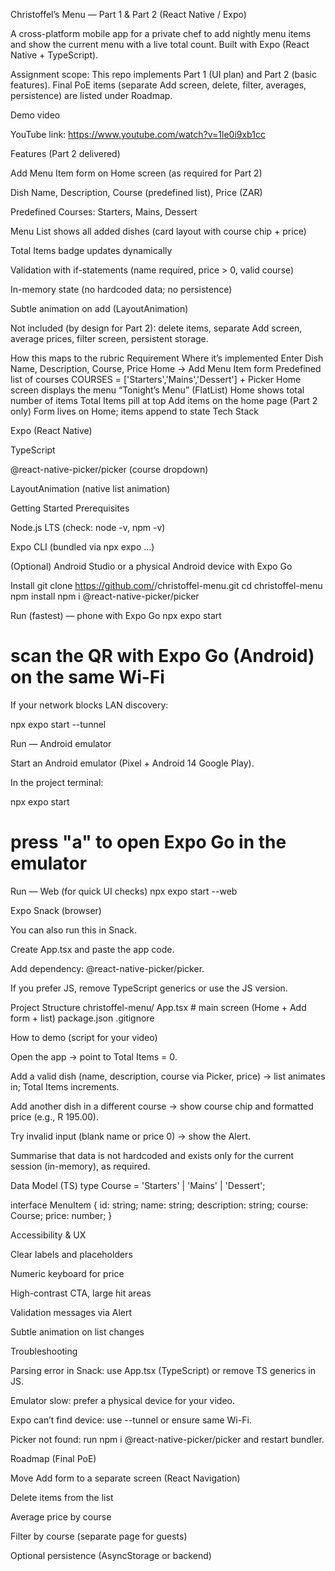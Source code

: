 Christoffel’s Menu — Part 1 & Part 2 (React Native / Expo)

A cross-platform mobile app for a private chef to add nightly menu items and show the current menu with a live total count.
Built with Expo (React Native + TypeScript).

Assignment scope: This repo implements Part 1 (UI plan) and Part 2 (basic features).
Final PoE items (separate Add screen, delete, filter, averages, persistence) are listed under Roadmap.

Demo video

YouTube link: https://www.youtube.com/watch?v=1le0i9xb1cc

Features (Part 2 delivered)

 Add Menu Item form on Home screen (as required for Part 2)

Dish Name, Description, Course (predefined list), Price (ZAR)

 Predefined Courses: Starters, Mains, Dessert

 Menu List shows all added dishes (card layout with course chip + price)

 Total Items badge updates dynamically

 Validation with if-statements (name required, price > 0, valid course)

 In-memory state (no hardcoded data; no persistence)

 Subtle animation on add (LayoutAnimation)

Not included (by design for Part 2): delete items, separate Add screen, average prices, filter screen, persistent storage.

How this maps to the rubric
Requirement	Where it’s implemented
Enter Dish Name, Description, Course, Price	Home → Add Menu Item form
Predefined list of courses	COURSES = ['Starters','Mains','Dessert'] + Picker
Home screen displays the menu	“Tonight’s Menu” (FlatList)
Home shows total number of items	Total Items pill at top
Add items on the home page (Part 2 only)	Form lives on Home; items append to state
Tech Stack

Expo (React Native)

TypeScript

@react-native-picker/picker (course dropdown)

LayoutAnimation (native list animation)

Getting Started
Prerequisites

Node.js LTS (check: node -v, npm -v)

Expo CLI (bundled via npx expo ...)

(Optional) Android Studio or a physical Android device with Expo Go

Install
git clone https://github.com/<your-username>/christoffel-menu.git
cd christoffel-menu
npm install
npm i @react-native-picker/picker

Run (fastest) — phone with Expo Go
npx expo start
# scan the QR with Expo Go (Android) on the same Wi-Fi


If your network blocks LAN discovery:

npx expo start --tunnel

Run — Android emulator

Start an Android emulator (Pixel + Android 14 Google Play).

In the project terminal:

npx expo start
# press "a" to open Expo Go in the emulator

Run — Web (for quick UI checks)
npx expo start --web

Expo Snack (browser)

You can also run this in Snack.

Create App.tsx and paste the app code.

Add dependency: @react-native-picker/picker.

If you prefer JS, remove TypeScript generics or use the JS version.

Project Structure
christoffel-menu/
  App.tsx                 # main screen (Home + Add form + list)
  package.json
  .gitignore

How to demo (script for your video)

Open the app → point to Total Items = 0.

Add a valid dish (name, description, course via Picker, price) →
list animates in; Total Items increments.

Add another dish in a different course → show course chip and formatted price (e.g., R 195.00).

Try invalid input (blank name or price 0) → show the Alert.

Summarise that data is not hardcoded and exists only for the current session (in-memory), as required.

Data Model (TS)
type Course = 'Starters' | 'Mains' | 'Dessert';

interface MenuItem {
  id: string;
  name: string;
  description: string;
  course: Course;
  price: number;
}

Accessibility & UX

Clear labels and placeholders

Numeric keyboard for price

High-contrast CTA, large hit areas

Validation messages via Alert

Subtle animation on list changes

Troubleshooting

Parsing error in Snack: use App.tsx (TypeScript) or remove TS generics in JS.

Emulator slow: prefer a physical device for your video.

Expo can’t find device: use --tunnel or ensure same Wi-Fi.

Picker not found: run npm i @react-native-picker/picker and restart bundler.

Roadmap (Final PoE)

Move Add form to a separate screen (React Navigation)

Delete items from the list

Average price by course

Filter by course (separate page for guests)

Optional persistence (AsyncStorage or backend)
